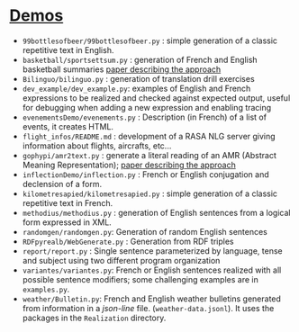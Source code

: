 # [Demos](https://github.com/lapalme/pyrealb/blob/main/README.md#demos)

- `99bottlesofbeer/99bottlesofbeer.py` : simple generation of a classic repetitive text in English.
- `basketball/sportsettsum.py` : generation of French and English basketball summaries [paper describing the approach](https://github.com/lapalme/pyrealb/blob/main/demos/basketball/docs/SportSettSum.md)
- `Bilinguo/bilinguo.py` : generation of translation drill exercises
- `dev_example/dev_example.py`: examples of English and French expressions to be realized and checked against expected output,
  useful for debugging when adding a new expression and enabling tracing
- `evenementsDemo/evenements.py` : Description (in French) of a list of events, it creates HTML.
- `flight_infos/README.md` : development of a RASA NLG server giving information about flights, aircrafts, etc...
- `gophypi/amr2text.py` : generate a literal reading of an AMR (Abstract Meaning Representation); [paper describing the approach](https://github.com/lapalme/pyrealb/blob/main/gophypi/Doc/GoPhiPy.pdf)
- `inflectionDemo/inflection.py` : French or English conjugation and declension of a form.
- `kilometresapied/kilometresapied.py` : simple generation of a classic repetitive text in French.
- `methodius/methodius.py` : generation of English sentences from a logical form expressed in XML.
- `randomgen/randomgen.py`: Generation of random English sentences
- `RDFpyrealb/WebGenerate.py` : Generation from RDF triples
- `report/report.py` : Single sentence parameterized by language, tense and subject using two different program organization
- `variantes/variantes.py`: French or English sentences realized with all possible sentence modifiers; some challenging examples are in `examples.py`.
- `weather/Bulletin.py`: French and English weather bulletins generated from information in a *json-line* file. (`weather-data.jsonl`). It uses the packages in the `Realization` directory.